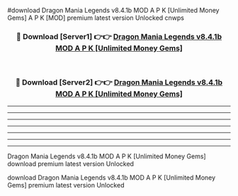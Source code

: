 #download Dragon Mania Legends v8.4.1b MOD A P K [Unlimited Money Gems]  A P K [MOD] premium latest version Unlocked cnwps 



<div align="center">
<h3>🔴 Download [Server1] 👉👉 <a href="https://apkdownload2.web.app/">Dragon Mania Legends v8.4.1b MOD A P K [Unlimited Money Gems] </a></h3><br>

<h3>🔴 Download [Server2] 👉👉 <a href="https://apkdownload2.web.app/">Dragon Mania Legends v8.4.1b MOD A P K [Unlimited Money Gems] </a></h3>
</div>





----------------------------------------------------------

----------------------------------------------------------

----------------------------------------------------------

----------------------------------------------------------

----------------------------------------------------------

----------------------------------------------------------

----------------------------------------------------------

Dragon Mania Legends v8.4.1b MOD A P K [Unlimited Money Gems]  download premium latest version Unlocked

download Dragon Mania Legends v8.4.1b MOD A P K [Unlimited Money Gems]  premium latest version Unlocked
